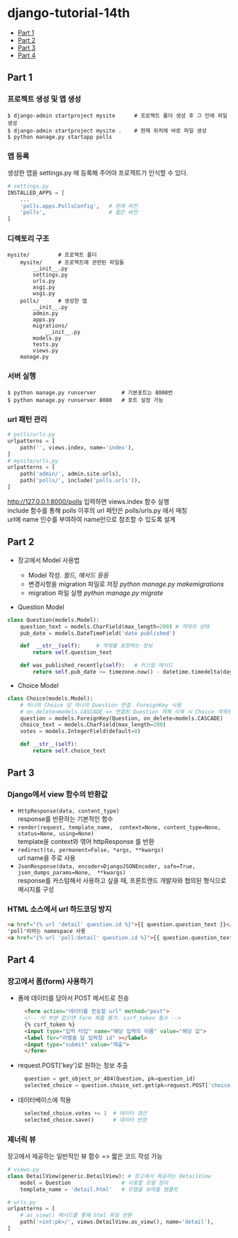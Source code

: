 # django-tutorial-14th
- [Part 1](#Part-1)  
- [Part 2](#Part-2)  
- [Part 3](#Part-3)  
- [Part 4](#Part-4)


## Part 1
### 프로젝트 생성 및 앱 생성
```
$ django-admin startproject mysite      # 프로젝트 폴더 생성 후 그 안에 파일 생성
$ django-admin startproject mysite .    # 현재 위치에 바로 파일 생성
$ python manage.py startapp polls
```
### 앱 등록
생성한 앱을 settings.py 에 등록해 주어야 프로젝트가 인식할 수 있다.
```python
# settings.py
INSTALLED_APPS = [
    ...
    'polls.apps.PollsConfig',   # 원래 버전
    'polls',                    # 짧은 버전
]
```
### 디렉토리 구조
```
mysite/         # 프로젝트 폴더
    mysite/     # 프로젝트에 관련된 파일들
        __init__.py
        settings.py
        urls.py
        asgi.py
        wsgi.py
    polls/      # 생성한 앱
        __init__.py
        admin.py
        apps.py
        migrations/
            __init__.py
        models.py
        tests.py
        views.py
    manage.py
```
### 서버 실행
```
$ python manage.py runserver        # 기본포트는 8000번
$ python manage.py runserver 8080   # 포트 설정 가능
```

### url 패턴 관리
```python
# polls/urls.py
urlpatterns = [
    path('', views.index, name='index'),
]
# mysite/urls.py
urlpatterns = [
    path('admin/', admin.site.urls),
    path('polls/', include('polls.urls')),
]
```
http://127.0.0.1:8000/polls 입력하면 views.index 함수 실행   
include 함수를 통해 polls 이후의 url 패턴은 polls/urls.py 에서 매칭   
url에 name 인수를 부여하여 name만으로 참조할 수 있도록 설계


## Part 2
- 장고에서 Model 사용법
  - Model 작성. _필드, 메서드 등등_
  - 변경사항을 migration 파일로 저장 _python manage.py makemigrations_
  - migration 파일 실행 _python manage.py migrate_


- Question Model
```python
class Question(models.Model):
    question_text = models.CharField(max_length=200) # 객체의 상태
    pub_date = models.DateTimeField('date published')

    def  __str__(self):     # 객체를 표현하는 정보
        return self.question_text

    def was_published_recently(self):   # 커스텀 메서드
        return self.pub_date >= timezone.now() - datetime.timedelta(days=1)
```
- Choice Model
```python
class Choice(models.Model):
    # 하나의 Choice 당 하나의 Question 연결. ForeignKey 사용
    # on_delete=models.CASCADE => 연결된 Question 객체 삭제 시 Choice 객체도 삭제
    question = models.ForeignKey(Question, on_delete=models.CASCADE)
    choice_text = models.CharField(max_length=200)
    votes = models.IntegerField(default=0)

    def __str__(self):
        return self.choice_text
```
## Part 3
### Django에서 view 함수의 반환값
- `HttpResponse(data, content_type)`<br>response를 반환하는 기본적인 함수
- `render(request, template_name, 
context=None, content_type=None, status=None, using=None)`<br>template을 context와 엮어 httpResponse 를 반환
- `redirect(to, permanent=False, *args, **kwargs)`<br>url name을 주로 사용
- `JsonResponse(data, encoder=DjangoJSONEncoder,
             safe=True, json_dumps_params=None, 
             **kwargs)`<br>response를 커스텀해서 사용하고 싶을 때, 프론트엔드 개발자와 협의된 형식으로 메시지를 구성

### HTML 소스에서 url 하드코딩 방지
```html
<a href="{% url 'detail' question.id %}">{{ question.question_text }}</a>
'poll'이라는 namespace 사용
<a href="{% url 'poll:detail' question.id %}">{{ question.question_text }}</a>
```
## Part 4
### 장고에서 폼(form) 사용하기
- 폼에 데이터를 담아서 POST 메서드로 전송
  ```html
    <form action="데이터를 전송할 url" method="post">
    <!-- 이 부분 없으면 form 제출 불가. csrf_token 필수 -->
    {% csrf_token %} 
    <input type="입력 타입" name="해당 입력의 이름" value="해당 값">
    <label for="라벨을 달 입력창 id" ></label>
    <input type="submit" value="제출">
    </form>
  ```
- request.POST['key']로 원하는 정보 추출
  ```python
    question = get_object_or_404(Question, pk=question_id)
    selected_choice = question.choice_set.get(pk=request.POST['choice'])
  ```
- 데이터베이스에 적용
  ```python
    selected_choice.votes += 1  # 데이터 갱신
    selected_choice.save()      # 데이터 반영
  ```

### 제너릭 뷰
장고에서 제공하는 일반적인 뷰 함수 => 짧은 코드 작성 가능
```python
# views.py
class DetailView(generic.DetailView): # 장고에서 제공하는 DetailView
    model = Question                # 사용할 모델 정의
    template_name = 'detail.html'   # 모델을 보여줄 템플릿

# urls.py
urlpatterns = [
    # as_view() 메서드를 통해 html 파일 반환
    path('<int:pk>/', views.DetailView.as_view(), name='detail'),
]
```
